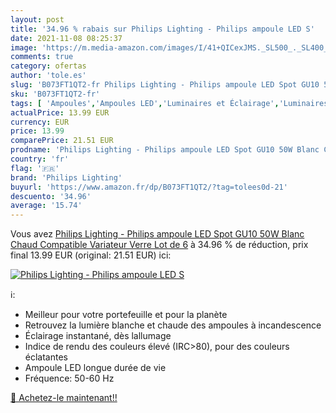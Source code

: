 ```yaml
---
layout: post
title: '34.96 % rabais sur Philips Lighting - Philips ampoule LED S'
date: 2021-11-08 08:25:37
image: 'https://m.media-amazon.com/images/I/41+QICexJMS._SL500_._SL400_.jpg'
comments: true
category: ofertas
author: 'tole.es'
slug: 'B073FT1QT2-fr Philips Lighting - Philips ampoule LED Spot GU10 50W Blanc...'
sku: 'B073FT1QT2-fr'
tags: [ 'Ampoules','Ampoules LED','Luminaires et Éclairage','Luminaires et éclairage','philips lighting', ]
actualPrice: 13.99 EUR
currency: EUR
price: 13.99
comparePrice: 21.51 EUR
prodname: 'Philips Lighting - Philips ampoule LED Spot GU10 50W Blanc Chaud Compatible Variateur  Verre  Lot de 6'
country: 'fr'
flag: '🇫🇷'
brand: 'Philips Lighting'
buyurl: 'https://www.amazon.fr/dp/B073FT1QT2/?tag=tolees0d-21'
descuento: '34.96'
average: '15.74'
---
```


Vous avez [Philips Lighting - Philips ampoule LED Spot GU10 50W Blanc Chaud Compatible Variateur  Verre  Lot de 6](https://www.amazon.fr/dp/B073FT1QT2/?tag=tolees0d-21)  à  34.96 % de réduction, prix final  13.99 EUR (original: 21.51 EUR) ici:

[![Philips Lighting - Philips ampoule LED S](https://m.media-amazon.com/images/I/41+QICexJMS._SL500_._SL400_.jpg)](https://www.amazon.fr/dp/B073FT1QT2/?tag=tolees0d-21)

ℹ️:

- Meilleur pour votre portefeuille et pour la planète
- Retrouvez la lumière blanche et chaude des ampoules à incandescence
- Éclairage instantané, dès lallumage
- Indice de rendu des couleurs élevé (IRC>80), pour des couleurs éclatantes
- Ampoule LED longue durée de vie
- Fréquence: 50-60 Hz

[🛒 Achetez-le maintenant!!](https://www.amazon.fr/dp/B073FT1QT2/?tag=tolees0d-21)
